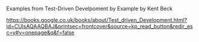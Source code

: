 
Examples from Test-Driven Develpoment by Example by Kent Beck

https://books.google.co.uk/books/about/Test_driven_Development.html?id=CUlsAQAAQBAJ&printsec=frontcover&source=kp_read_button&redir_esc=y#v=onepage&q&f=false
